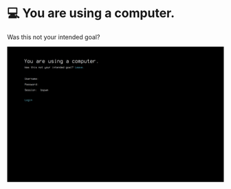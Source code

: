 # 💻 You are using a computer.

Was this not your intended goal?

![You are using a computer](./preview.png)
